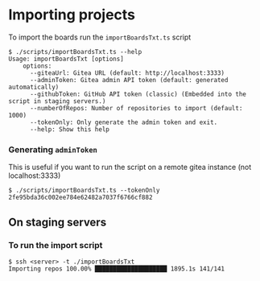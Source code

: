 # Importing projects
To import the boards run the `importBoardsTxt.ts` script
```console
$ ./scripts/importBoardsTxt.ts --help
Usage: importBoardsTxt [options]
    options:
      --giteaUrl: Gitea URL (default: http://localhost:3333)
      --adminToken: Gitea admin API token (default: generated automatically)
      --githubToken: GitHub API token (classic) (Embedded into the script in staging servers.)
      --numberOfRepos: Number of repositories to import (default: 1000)
      --tokenOnly: Only generate the admin token and exit.
      --help: Show this help
```
### Generating `adminToken`
This is useful if you want to run the script on a remote gitea instance (not localhost:3333)
```console
$ ./scripts/importBoardsTxt.ts --tokenOnly
2fe95bda36c002ee784e62482a7037f6766cf882

```

## On staging servers
### To run the import script
```console
$ ssh <server> -t ./importBoardsTxt 
Importing repos 100.00% ████████████████████ 1895.1s 141/141
```
